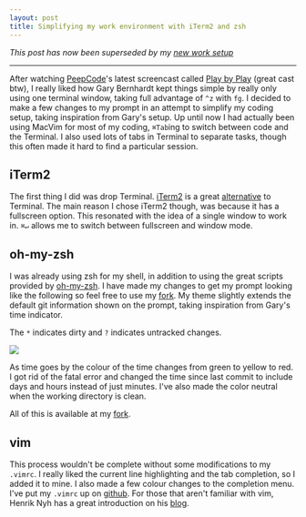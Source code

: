 ```yaml
---
layout: post
title: Simplifying my work environment with iTerm2 and zsh
---
```


*_This post has now been superseded by my [new work setup](http://chris.chowie.net/2013/09/02/prezto-tmux-tmuxinator-vim)_*

---

After watching [PeepCode](http://www.peepcode.com)'s latest screencast called [Play by Play](http://peepcode.com/products/play-by-play-bernhardt) (great cast btw), I really liked how Gary Bernhardt kept things simple by really only using one terminal window, taking full advantage of `^z` with `fg`. I decided to make a few changes to my prompt in an attempt to simplify my coding setup, taking inspiration from Gary's setup. Up until now I had actually been using MacVim for most of my coding, `⌘Tab`ing to switch between code and the Terminal. I also used lots of tabs in Terminal to separate tasks, though this often made it hard to find a particular session.

## iTerm2

The first thing I did was drop Terminal. [iTerm2](http://code.google.com/p/iterm2/) is a great [alternative](http://sites.google.com/site/iterm2home/iterm2-vs-terminal-app) to Terminal. The main reason I chose iTerm2 though, was because it has a fullscreen option. This resonated with the idea of a single window to work in. `⌘↵` allows me to switch between fullscreen and window mode.

## oh-my-zsh

I was already using zsh for my shell, in addition to using the great scripts provided by [oh-my-zsh](https://github.com/robbyrussell/oh-my-zsh). I have made my changes to get my prompt looking like the following so feel free to use my [fork](https://github.com/Soliah/oh-my-zsh). My theme slightly extends the default git information shown on the prompt, taking inspiration from Gary's time indicator. 

The `*` indicates dirty and `?` indicates untracked changes.

<img class="img-responsive" src="http://f.cl.ly/items/410l461G1e0g3F3X3q3E/Image%202013.09.02%208%3A53%3A08%20PM.png" />

As time goes by the colour of the time changes from green to yellow to red. I got rid of the fatal error and changed the time since last commit to include days and hours instead of just minutes. I've also made the color neutral when the working directory is clean.

All of this is available at my [fork](https://github.com/Soliah/oh-my-zsh).

## vim

This process wouldn't be complete without some modifications to my `.vimrc`. I really liked the current line highlighting and the tab completion, so I added it to mine. I also made a few colour changes to the completion menu. I've put my `.vimrc` up on [github](https://github.com/Soliah/dotfiles). For those that aren't familiar with vim, Henrik Nyh has a great introduction on his [blog](http://henrik.nyh.se/2011/01/textmate-to-vim-with-training-wheels).

